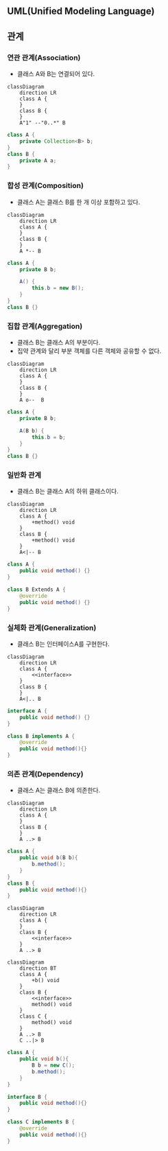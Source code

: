 ## UML(Unified Modeling Language)

## 관계

### 연관 관계(Association)
- 클래스 A와 B는 연결되어 있다.

```mermaid
classDiagram
    direction LR
    class A {
    }
    class B {
    }
    A"1" --"0..*" B
```
```java
class A {
    private Collection<B> b;
}
class B {
    private A a;
}
```

### 합성 관계(Composition)
- 클래스 A는 클래스 B를 한 개 이상 포함하고 있다.

```mermaid
classDiagram
    direction LR
    class A {
    }
    class B {
    }
    A *-- B
```

```java
class A {
    private B b;

    A() {
        this.b = new B();
    }
}
class B {}
```

### 집합 관계(Aggregation)
- 클래스 B는 클래스 A의 부분이다.
- 집약 관계와 달리 부분 객체를 다른 객체와 공유할 수 없다.

```mermaid
classDiagram
    direction LR
    class A {
    }
    class B {
    }
    A o--  B
```

```java
class A {
    private B b;

    A(B b) {
        this.b = b;
    }
}
class B {}
```


### 일반화 관계
- 클래스 B는 클래스 A의 하위 클래스이다.
```mermaid
classDiagram
    direction LR
    class A {
        +method() void
    }
    class B {
        +method() void
    }
    A<|-- B
```
```java
class A {
    public void method() {}
}

class B Extends A {
    @override
    public void method() {}
}
```

### 실체화 관계(Generalization)
- 클래스 B는 인터페이스A를 구현한다.
```mermaid
classDiagram
    direction LR
    class A {
        <<interface>>
    }
    class B {
    }
    A<|.. B
```
```java
interface A {
    public void method() {}
}

class B implements A {
    @override
    public void method(){}
}
```

### 의존 관계(Dependency)
- 클래스 A는 클래스 B에 의존한다.
```mermaid
classDiagram
    direction LR
    class A {
    }
    class B {
    }
    A ..> B
```

```java
class A {
    public void b(B b){
        b.method();
    }
}
class B {
    public void method(){}
}
```

```mermaid
classDiagram
    direction LR
    class A {
    }
    class B {
        <<interface>>
    }
    A ..> B
```

```mermaid
classDiagram
    direction BT
    class A {
        +b() void
    }
    class B {
        <<interface>>
        method() void
    }
    class C {
        method() void
    }
    A ..> B
    C ..|> B

```

```java
class A {
    public void b(){
        B b = new C();
        b.method();
    }
}

interface B {
    public void method(){}
}

class C implements B {
    @override
    public void method(){}
}
```


